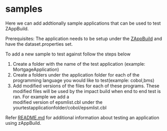 # samples
Here we can add addtionally sample applications that can be used to test ZAppBuild. 

Prerequisites: The application needs to be setup under the [ZAppBuild](/samples/) and have the dataset.properties set.

To add a new sample to test against follow the steps below
1) Create a folder with the name of the test application (example: MortgageApplication)
2) Create a folders under the application folder for each of the programming language you would like to test(example: cobol,bms)
3) Add modified versions of the files for each of these programs. These modified files will be used by the impact build when end to end test is ran. For example we add a    
   modified version of epsmlist.cbl under the yourtestapplicationfolder/cobol/epsmlist.cbl

Refer [README.md](/test/README.md) for additional information about testing an application using zAppBuild.
